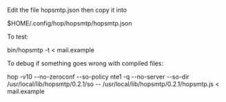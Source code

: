 Edit the file hopsmtp.json then copy it into

  $HOME/.config/hop/hopsmtp/hopsmtp.json

To test:

  bin/hopsmtp -t < mail.example


To debug if something goes wrong with compiled files:

  hop -v10 --no-zeroconf --so-policy nte1 -q --no-server --so-dir /usr/local/lib/hopsmtp/0.2.1/so -- /usr/local/lib/hopsmtp/0.2.1/hopsmtp.js < mail.example

